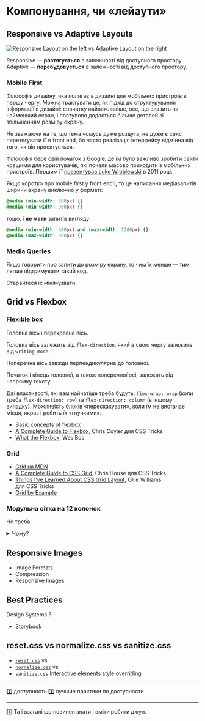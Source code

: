 Компонування, чи «лейаути»
=

Responsive vs Adaptive Layouts
-

![Responsive Layout on the left vs Adaptive Layout on the right](https://www.springboard.com/blog/wp-content/uploads/2021/05/Responsive-vs-Adaptive-Web-Design.png)

Responsive — **розтягується** в залежності від доступного простору.
Adaptive — **перебудовується** в залежності від доступного простору.

### Mobile First

Філософія дизайну, яка полягає в дизайні для мобільних пристроїв в першу чергу.
Можна трактувати це, як підхід до структурування інформації в дизайні:
спочатку найважливіше, все, що влазить на найменший екран,
і поступово додається більше деталей зі збільшенням розміру екрану.

Не зважаючи на те, що тема чомусь дуже роздута,
не дуже є сенс перетягувати її в front end,
бо часто реалізація інтерфейсу відмінна від того, як він проєктується.

Філософія бере свій початок з Google, де їм було важливо зробити сайти кращими
для користувачів, які почали масово приходити з мобільних пристроїв.
Першим її [презентував Luke Wroblewski](https://youtu.be/kLLNrVodDq4) в 2011 році.

Якщо коротко про mobile first у front end'і,
то це написання медіазапитів ширини екрану виключно у форматі:

```css
@media (min-width: 600px) {}
@media (min-width: 960px) {}
```

тощо, і **не мати** запитів вигляду:

```css
@media (min-width: 640px) and (max-width: 1280px) {}
@media (max-width: 600px) {}
```

### Media Queries

Якщо говорити про запити до розміру екрану, то чим їх менше —
тим легше підтримувати такий код.

Старайтеся їх мінімузвати. 


Grid vs Flexbox
-

### Flexible box

Головна вісь і перехресна вісь.

Головна вісь залежить від `flex-direction`,
який в свою чергу залежить від `writing-mode`.

Поперечна вісь завжди перпендикулярна до головної.

Початок і кінець головної, а також поперечної осі, залежить від напрямку тексту.

Дві властивості, які вам найчатіше треба будуть:
`flex-wrap: wrap` (коли треба `flex-direction: row`)
та `flex-direction: column` (в іншому випадку).
Можливість блоків «перескакувати», коли їм не вистачає місця,
якраз і робить їх «гнучкими».

- [Basic concepts of flexbox](https://developer.mozilla.org/docs/Web/CSS/CSS_Flexible_Box_Layout/Basic_Concepts_of_Flexbox)
- [A Complete Guide to Flexbox](https://css-tricks.com/snippets/css/a-guide-to-flexbox/), Chris Coyier для CSS Tricks
- [What the Flexbox](https://flexbox.io), Wes Bos

### Grid

- [Grid на MDN](https://developer.mozilla.org/docs/Web/CSS/CSS_Grid_Layout)
- [A Complete Guide to CSS Grid](https://css-tricks.com/snippets/css/complete-guide-grid/), Chris House для CSS Tricks
- [Things I’ve Learned About CSS Grid Layout](https://css-tricks.com/things-ive-learned-css-grid-layout/), Ollie Williams для CSS Tricks
- [Grid by Example](https://gridbyexample.com/examples/)

### Модульна сітка на 12 колонок

Не треба.

<details>
<summary>Чому?</summary>

[Модульні сітки](https://uk.wikipedia.org/wiki/Модульна_система_верстки) — це метод графічного дизайну,
який допомагає компонувати контент в певному чітко окресленому просторі,
наприклад, сторінці книги, газети, плакаті, тощо.

Коли почав зароджуватися веб-дизайн, різноманіття екранів не була,
та й ця сфера не могла зародитися нізвідки,
а почала базуватися на типографічному дизайні.

Модульна сітка на 12 рівних колонок історично стала найбільш гнучкою моделлю
для дизайну того, що ти поки не знаєш, як робити:
вона легко ділиться на дві, три чи чотири рівні колонки,
одну менщу й одну більшу, дві вужчі й одну широку тощо.
В результаті творчого процесу з 12-модульної сітки
утворюється макет на потрібну кількість колонок
та виділені місця для певного типу вмісту (зображення, текст, заголовки).

Процес дизайну у вебі може бути подібним.
Але це не є процесом верстки.
На варстку отримується макет із уже чітко визначеними областями контенту,
не важливо, чи для їх утворення була використана 12-модульна сітка, чи ні.
В сучасних реаліях це ускладнується ще й різноманіттям розмірів екранів:
для малих дисплеїв це може бути 1–4 модулі,
для більших — 4–12, а то й 24!
Приклад: [модульні сітки Material Design 2](https://m2.material.io/design/layout/responsive-layout-grid.html#columns-gutters-and-margins).

Як розробникам, вам не треба вдаватися в концепти мислення дизайнера,
коли ви верстаєте сторінку,
хоча корисно знати базові принципи дизайну для взаємопорозуміння з колегами.
Вам треба всього лише передавати дизайн на практиці так,
щоб він відображав замисл.
Зазвичай це доступність:
текст має бути читабельний, не надто широкий, не надто вузький,
зображення має бути чітким, розтягуватися до країв, не бути під текстом тощо.

Це так в ідеальному світі, коли ви працюєте з кваліфікованими дизайнерами.
Не всі мають високу кваліфікацію, тому дивіться по ситуації.

</details>

Responsive Images
-
-	Image Formats
-	Compression
-	Responsive Images

Best Practices
-

Design Systems ?
-	Storybook

reset.css vs normalize.css vs sanitize.css
--
- [`reset.css`]() vs
- [`normalize.css`]() vs
- [`sanitize.css`]()
Interactive elements style overriding

---

1️⃣ доступность
1️⃣ лучшие практики по доступности 

---

4️⃣ Та і взагалі що повинен знати і вміти робити джун.
